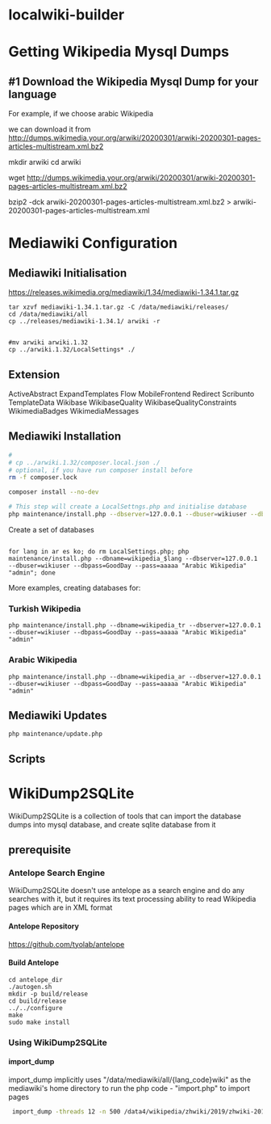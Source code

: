 # localwiki-builder

# Getting Wikipedia Mysql Dumps
## #1 Download the Wikipedia Mysql Dump for your language

For example, if we choose arabic Wikipedia

we can download it from http://dumps.wikimedia.your.org/arwiki/20200301/arwiki-20200301-pages-articles-multistream.xml.bz2

mkdir arwiki
cd arwiki

wget http://dumps.wikimedia.your.org/arwiki/20200301/arwiki-20200301-pages-articles-multistream.xml.bz2

bzip2 -dck arwiki-20200301-pages-articles-multistream.xml.bz2 > arwiki-20200301-pages-articles-multistream.xml


# Mediawiki Configuration

## Mediawiki Initialisation

https://releases.wikimedia.org/mediawiki/1.34/mediawiki-1.34.1.tar.gz

```
tar xzvf mediawiki-1.34.1.tar.gz -C /data/mediawiki/releases/
cd /data/mediawiki/all
cp ../releases/mediawiki-1.34.1/ arwiki -r


#mv arwiki arwiki.1.32
cp ../arwiki.1.32/LocalSettings* ./

```

## Extension 

ActiveAbstract
ExpandTemplates
Flow
MobileFrontend
Redirect
Scribunto
TemplateData
Wikibase
WikibaseQuality
WikibaseQualityConstraints
WikimediaBadges
WikimediaMessages




## Mediawiki Installation

```bash
#
# cp ../arwiki.1.32/composer.local.json ./
# optional, if you have run composer install before
rm -f composer.lock

composer install --no-dev

# This step will create a LocalSettngs.php and initialise database
php maintenance/install.php --dbserver=127.0.0.1 --dbuser=wikiuser --dbpass=GoodDay --pass=aaaaa "Arabic Wikipedia" "admin"

```

Create a set of databases
```

for lang in ar es ko; do rm LocalSettings.php; php maintenance/install.php --dbname=wikipedia_$lang --dbserver=127.0.0.1 --dbuser=wikiuser --dbpass=GoodDay --pass=aaaaa "Arabic Wikipedia" "admin"; done

```

More examples, creating databases for: 

### Turkish Wikipedia 
```
php maintenance/install.php --dbname=wikipedia_tr --dbserver=127.0.0.1 --dbuser=wikiuser --dbpass=GoodDay --pass=aaaaa "Arabic Wikipedia" "admin"
```

### Arabic Wikipedia

```
php maintenance/install.php --dbname=wikipedia_ar --dbserver=127.0.0.1 --dbuser=wikiuser --dbpass=GoodDay --pass=aaaaa "Arabic Wikipedia" "admin"
```

## Mediawiki Updates

```
php maintenance/update.php
```

## Scripts

# WikiDump2SQLite


WikiDump2SQLite is a collection of tools that can import the database dumps into mysql database, and create sqlite database from it

## prerequisite

### Antelope Search Engine

WikiDump2SQLite doesn't use antelope as a search engine and do any searches with it, but it requires its text processing ability to read Wikipedia pages which are in XML format

#### Antelope Repository

https://github.com/tyolab/antelope

#### Build Antelope
```
cd antelope_dir
./autogen.sh
mkdir -p build/release
cd build/release
../../configure
make
sudo make install
```

### Using WikiDump2SQLite

#### import_dump

import_dump implicitly uses "/data/mediawiki/all/{lang_code}wiki" as the mediawiki's home directory to run the php code - "import.php" to import pages


```bash
 import_dump -threads 12 -n 500 /data4/wikipedia/zhwiki/2019/zhwiki-20190920-pages-articles-multistream.xml 
```

